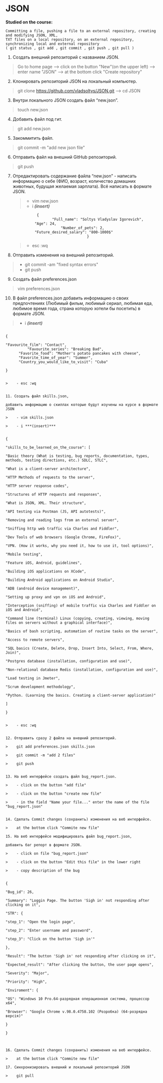 # JSON
**Studied on the course:**
```
Committing a file, pushing a file to an external repository, creating and modifying JSON, XML, 
TXT files on a local repository, on an external repository, synchronizing local and external repository 
( git status , git add , git commit , git push , git pull )
```

1. Создать внешний репозиторий c названием JSON.
>    Go to home page --> click on the button "New"(on the upper left) --> enter name "JSON" --> at the bottom click "Create repository"    
2. Клонировать репозиторий JSON на локальный компьютер. 
>    git clone https://github.com/vladsoltys/JSON.git --> cd JSON
3. Внутри локального JSON создать файл “new.json”. 
>    touch new.json
4. Добавить файл под гит.
>    git add new.json
5. Закоммитить файл. 
>    git commit -m "add new json file"
6. Отправить файл на внешний GitHub репозиторий. 
>    git push
7. Отредактировать содержание файла “new.json” - написать информацию о себе 
     (ФИО, возраст, количество домашних животных, будущая желаемая зарплата). 
          Всё написать в формате JSON. 
	  >    - vim new.json  
	  >    - i ***(insert)***
	       
	              {
		                 "Full_name": "Soltys Vladyslav Igorevich",
				 "Age": 24,
	                         "Number_of_pets": 2,
				 "Future_desired_salary": "800-1000$"
								         }
									                                                                                 
	  >    - esc :wq

8. Отправить изменения на внешний репозиторий. 
>    - git commit -am "fixed syntax errors"
>    - git push

9. Создать файл preferences.json 
>    vim preferences.json

10. В файл preferences.json добавить информацию о своих предпочтениях (Любимый фильм, любимый сериал, любимая еда, любимое время года, страна которую хотели бы посетить) в формате JSON.
>    - i ***(insert)***

																					           {
																						               "Favourite_film": "Contact",
              "Favourite_series": "Breaking Bad",
	      "Favorite_food": "Mother's potato pancakes with cheese",
	      "Favorite_time_of_year": "Summer",
	      "Country_you_would_like_to_visit": "Cuba"
																			                            }
																														               
																															       >    - esc :wq

																															        11. Создать файл skills.json,
																																     добавить информацию о скиллах которые будут изучены на курсе в формате JSON
																																     >    - vim skills.json
																																     >    - i ***(insert)***
																																          
																																	          {
																																		               "skills_to_be_learned_on_the_course": [
																																			                        "Basic theory (What is testing, bug reports, documentation, types, methods, testing directions, etc.) SDLC, STLC",
																																						                 "What is a client-server architecture",
																																								                  "HTTP Methods of requests to the server",
																																										                   "HTTP server response codes",
																																												                    "Structures of HTTP requests and responses",
																																														                     "What is JSON, XML. Their structure",
																																																                      "API testing via Postman (JS, API autotests)",
																																																		                       "Removing and reading logs from an external server",
																																																				                        "Sniffing http web traffic via Charles and Fiddler",
																																																							                 "Dev Tools of web browsers (Google Chrome, FireFox)",
																																																									                  "VPN. (How it works, why you need it, how to use it, tool options)",
																																																											                   "Mobile testing",
																																																													                    "Feature iOS, Android, guidelines",
																																																															                     "Building iOS applications on XCode",
																																																																	                      "Building Android applications on Android Studio",
																																																																			                       "ADB (android device management)",
																																																																					                        "Setting up proxy and vpn on iOS and Android",
																																																																								                 "Interception (sniffing) of mobile traffic via Charles and Fiddler on iOS and Android",
																																																																										                  "Command line (terminal) Linux (copying, creating, viewing, moving files on servers without a graphical interface)",
																																																																												                   "Basics of bash scripting, automation of routine tasks on the server",
																																																																														                    "Access to remote servers",
																																																																																                     "SQL basics (Create, Delete, Drop, Insert Into, Select, From, Where, Join)",
																																																																																		                      "Postgres database (installation, configuration and use)",
																																																																																				                       "Non-relational database Redis (installation, configuration and use)",
																																																																																						                        "Load testing in Jmeter",
																																																																																									                 "Scrum development methodology",
																																																																																											                  "Python. (Learning the basics. Creating a client-server application)"
																																																																																													               ]
																																																																																														               }

																																																																																															       >    - esc :wq

																																																																																															        12. Отправить сразу 2 файла на внешний репозиторий.
																																																																																																>    git add preferences.json skills.json
																																																																																																>    git commit -m "add 2 files"  
																																																																																																>    git push

																																																																																																 13. На веб интерфейсе создать файл bug_report.json. 
																																																																																																 >    - click on the button "add file" 
																																																																																																 >    - click on the button "create new file" 
																																																																																																 >    - in the field "Name your file..." enter the name of the file "bug_report.json"

																																																																																																  14. Сделать Commit changes (сохранить) изменения на веб интерфейсе.
																																																																																																  >    at the bottom click "Commite new file"
																																																																																																   15. На веб интерфейсе модифицировать файл bug_report.json, 
																																																																																																        добавить баг репорт в формате JSON.
																																																																																																	>    - click on file "bug_report.json"
																																																																																																	>    - click on the button "Edit this file" in the lower right
																																																																																																	>    - copy description of the bug
																																																																																																	   
																																																																																																	           {
																																																																																																		            "Bug_id": 26,
																																																																																																			             "Summary": "Loggin Page. The button 'Sigh in' not responding after clicking on it",
																																																																																																				              "STR": {
																																																																																																					                   "step_1": "Open the login page",
																																																																																																							                "step_2": "Enter username and password",
																																																																																																									             "step_3": "Click on the button 'Sigh in'"
																																																																																																										              },
																																																																																																											               "Result": "The button 'Sigh in' not responding after clicking on it",
																																																																																																												                "Expected_result": "After clicking the button, the user page opens",
																																																																																																														         "Severity": "Major",
																																																																																																															          "Priority": "High",
																																																																																																																           "Enviroment": {
																																																																																																																	                 "OS": "Windows 10 Pro.64-разрядная операционная система, процессор x64",
																																																																																																																			               "Browser": "Google Chrome v.98.0.4758.102 (Розробка) (64-розрядна версія)"
																																																																																																																				                } 
																																																																																																																						     }


																																																																																																																						      16. Сделать Commit changes (сохранить) изменения на веб интерфейсе. 
																																																																																																																						      >    at the bottom click "Commite new file"
																																																																																																																						       17. Синхронизировать внешний и локальный репозиторий JSON
																																																																																																																						       >    git pull
